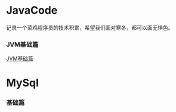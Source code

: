 # JavaCode
记录一个菜鸡程序员的技术积累，希望我们面对寒冬，都可以面无惧色。

### JVM基础篇
<a href="https://github.com/lyq007/JavaCode/blob/main/jvm/JVM%E5%9F%BA%E7%A1%80%E7%AF%87.md">JVM基础篇</a>

# MySql
### 基础篇
